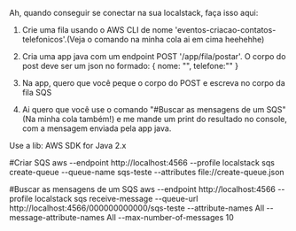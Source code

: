 Ah, quando conseguir se conectar na sua localstack, faça isso aqui:

1. Crie uma fila usando o AWS CLI de nome 'eventos-criacao-contatos-telefonicos'.(Veja o comando na minha cola ai em cima heehehhe)

2. Cria uma app java com um endpoint POST '/app/fila/postar'. O corpo do post deve ser um json no formado:
   {
   nome: "<NOME QUALQUER>",
   telefone:"<NUMERO QUALQUER>"
   }

3. Na app, quero que você peque o corpo do POST e escreva no corpo da fila SQS

4. Ai quero que você use o comando "#Buscar as mensagens de um SQS"(Na minha cola também!) e me mande um print do resultado no console, com a mensagem enviada pela app java.

Use a lib: AWS SDK for Java 2.x

#Criar SQS
aws --endpoint http://localhost:4566 --profile localstack sqs create-queue --queue-name sqs-teste --attributes file://create-queue.json

#Buscar as mensagens de um SQS
aws --endpoint http://localhost:4566 --profile localstack sqs receive-message --queue-url http://localhost:4566/000000000000/sqs-teste --attribute-names All --message-attribute-names All --max-number-of-messages 10